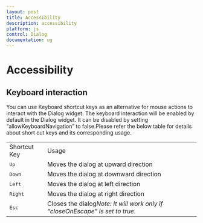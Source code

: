```yaml
---
layout: post
title: Accessibility
description: accessibility
platform: js
control: Dialog
documentation: ug
---
```


# Accessibility


## Keyboard interaction

You can use Keyboard shortcut keys as an alternative for mouse actions to interact with the Dialog widget. The keyboard interaction will be enabled by default in the Dialog widget. It can be disabled by setting “allowKeyboardNavigation” to false.Please refer the below table for details about short cut keys and its corresponding usage.

 <table>
<tr>
<td>
Shortcut Key</td><td>
Usage</td></tr>
<tr>
<td>
<kbd>Up</kbd></td><td>
Moves the dialog at upward direction</td></tr>
<tr>
<td>
<kbd>Down</kbd></td><td>
Moves the dialog at downward direction</td></tr>
<tr>
<td>
<kbd>Left</kbd></td><td>
Moves the dialog at left direction</td></tr>
<tr>
<td>
<kbd>Right</kbd></td><td>
Moves the dialog at right direction</td></tr>
<tr>
<td>
<kbd>Esc</kbd></td><td>
Closes the dialog<i>Note:</i><i> It will work only if “closeOnEscape” is set to true</i><i>. </i></td></tr>
</table>



